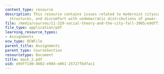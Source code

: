 ```yaml
---
content_type: resource
description: This resource contains issues related to modernist cityscapes, social
  structures, and discomfort with undemocratic distributions of power.
file: /media/courses/11-329-social-theory-and-the-city-fall-2005/e9dff1d04602e984e86125727fbdfac1_mack_2.pdf
file_type: application/pdf
learning_resource_types:
- Assignments
ocw_type: OCWFile
parent_title: Assignments
parent_type: CourseSection
resourcetype: Document
title: mack_2.pdf
uid: e9dff1d0-4602-e984-e861-25727fbdfac1
---
```

